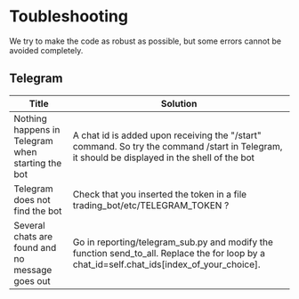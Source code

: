 # Toubleshooting

We try to make the code as robust as possible, but some errors cannot be avoided completely.

## Telegram

|Title|Solution|
|---|---|
|Nothing happens in Telegram when starting the bot | A chat id is added upon receiving the "/start" command. So try the command /start in Telegram, it should be displayed in the shell of the bot|
|Telegram does not find the bot| Check that you inserted the token in a file trading_bot/etc/TELEGRAM_TOKEN ? |
|Several chats are found and no message goes out | Go in reporting/telegram_sub.py and modify the function send_to_all. Replace the for loop by a chat_id=self.chat_ids[index_of_your_choice]. |


